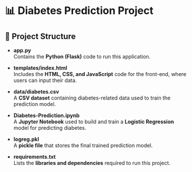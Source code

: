 # 📊 **Diabetes Prediction Project**

## 🔢 **Project Structure**

- **app.py**  
  Contains the **Python (Flask)** code to run this application.

- **templates/index.html**  
  Includes the **HTML, CSS, and JavaScript** code for the front-end, where users can input their data.

- **data/diabetes.csv**  
  A **CSV dataset** containing diabetes-related data used to train the prediction model.

- **Diabetes-Prediction.ipynb**  
  A **Jupyter Notebook** used to build and train a **Logistic Regression** model for predicting diabetes.

- **logreg.pkl**  
  A **pickle file** that stores the final trained prediction model.

- **requirements.txt**  
  Lists the **libraries and dependencies** required to run this project.

